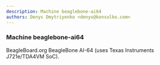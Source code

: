 ```yaml
---
description: Machine beaglebone-ai64
authors: Denys Dmytriyenko <denys@konsulko.com>
---
```


### Machine beaglebone-ai64

BeagleBoard.org BeagleBone AI-64 (uses Texas Instruments J721e/TDA4VM SoC).

